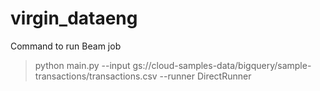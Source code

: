 # virgin_dataeng

Command to run Beam job
> python main.py --input gs://cloud-samples-data/bigquery/sample-transactions/transactions.csv --runner DirectRunner